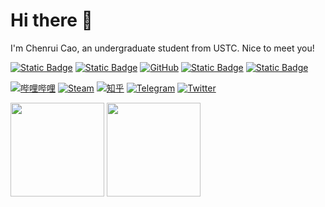 # Hi there 👋

I'm Chenrui Cao, an undergraduate student from USTC. Nice to meet you! 

[![Static Badge](https://img.shields.io/badge/Homepage-USTC-purple?logo=githubsponsors&logoColor=white)](http://home.ustc.edu.cn/~caochenrui/)
[![Static Badge](https://img.shields.io/badge/Homepage-Github-green?logo=googlebard&logoColor=white)](https://caochenrui.github.io/)
[![GitHub](https://img.shields.io/badge/dynamic/json?url=https%3A%2F%2Fapi.swo.moe%2Fstats%2Fgithub%2Fcaochenrui&query=count&color=black&label=GitHub&logo=github&suffix=+Follows&cacheSeconds=3600)](https://github.com/caochenrui)
[![Static Badge](https://img.shields.io/badge/Email-Contact-yellow?logo=gmail&logoColor=white)](mailto:caochenrui@mail.ustc.edu.cn)
[![Static Badge](https://img.shields.io/badge/QQ-Contact-maroon?logo=tencentqq)](https://qm.qq.com/cgi-bin/qm/qr?k=qphpipwezIuciJGFclVlVTR0-YiXoQMr)

<!-- <a href="tencent://AddContact/?fromId=50&fromSubId=1&subcmd=all&uin=1968562576"><img src="https://img.shields.io/badge/QQ-Contact-282c34?logo=tencentqq&labelColor=maroon" /></a>
<object data="https://img.shields.io/badge/QQ-Contact-282c34?logo=tencentqq&logoColor=white&labelColor=maroon&link=tencent%3A%2F%2FAddContact%2F%3FfromId%3D50%26fromSubId%3D1%26subcmd%3Dall%26uin%3D1968562576" width="100" height="20"></object> -->

[![哔哩哔哩](https://img.shields.io/badge/dynamic/json?url=https%3A%2F%2Fapi.swo.moe%2Fstats%2Fbilibili%2F355793960&query=count&labelColor=FE7398&color=282c34&label=Bilibili&logo=data%3Aimage%2Fpng%3Bbase64%2CiVBORw0KGgoAAAANSUhEUgAAAGAAAABgCAYAAADimHc4AAAD7ElEQVR4nO2dW9WrMBCFK6ESkFAJSKiESqgEHCABCZWAhEpAAhL2ecik5dDc%2FpXLBDLfWnlqy0xmJ5BMQnq5CIIgCIIgCIIgCIIgCEIBAHQAemYfrgCunD6wAKAHsEKxALgx+bCQD8%2FS9tmgVqeDr1lLigDgZvDhXso+K9TyTBQRwRJ8AHjntl0Flh5QRAQK%2FmKxPeayWx2OXpBNBKiHvi34b7T2MC4pAvW6twR%2FRwkRKPizBN8CgEcuESj4Lwm+BwBjahEk+H8EwJRKhOaCDzW8e1JLfkUUH1NgmR3XmHffHR1l+72BSs8d7w8U+JDAnZERQMcV+CtUi7dNqFqibB4J7vtrq7xKCuAasbTMXCL4T+5aVk6+2xHUrWdhruAR6HIJcOeu2UHI8zyAe2ytWfEdWz9PVvQ8YAmIQ5dDAB9LFsMVAv8oMO2zAGrC5WNIarRiAuKR9jYEd9pY08aa6uUzIHGRdkgKd8pY0yc1WjEBAqypDYoAG0QAZkQAZkQAZkQAZk4vANQenjsSzS3I%2FwcSbXU5jQBUkRtdf4Rar90v8kSv3+I3ffCCSpk8I%2Fw+lgDkdI%2Fv2rEp2CaiWm1AsDQLlDAD+dlFXLMeAaCSeLZdaSFE5VUQNot38cKuEeBgAsSuG0flVZBmEanbXfNQAsS0fgBYIn2fIu3%2FBBMHEyBmDXlFfA8IzeHb+Ems4WAChKykrVA9ZfsQTL57jXzRg4A5wC%2FA8N4ADiZAZwm2XjW75Qh2KOTfA0p4kygPw28OJcCVgn3nDnYo2EwEYRgGH0qAMyICMCMCMCMCMCMCMCMCMCMCfP3qwHDOQ4AAUekTk8FaBRihJnZdYbvtCGC7LvmkM63GjVDINPFrQgCq5ETXfmMzI90FXzPvfqt7x4rEu%2FZaEcCUxFvgz2zO+BUn6UkoaEEAsptiMSX5e8FoRYCN7cVgb4Vq7U%2FH50Pq4JNP7Qiw8UFnJwcK+tXy+Wj6PLEvPgHSHv5UgwA1IQIwwyFAyLJin9RoxYgAzAQIkPwNmf26busC+OIx5TDqo5nDT+F%2FSS%2F9CYzwb+No49zNy2evkYv0LywGGAXUvp6eSneycqOic0w20k7CNgKE7jJunSGLACTCxF27ylmQc98T5MQUH49swd+I0HPXslLKnT0N+wnkrTKi9JZL%2FL9i1SorMmdeQ4TQQ7OFMxIMzGD45w8nUL1im7efENZLJpgPSw0pfz0cdt4U3230Td%2FTvx2R6d2FrHhEWLkq5PELOMsRPHCPnAZGv1xJteL7jbJiaW3sB2nDvPC%2FosSYvjRQz4cJ6n7KO3rYQL7M+L6nVtfDVRAEQRAEQRAEQRAEIZ5%2FSAXmdfXaoQsAAAAASUVORK5CYII%3D&suffix=+Follows&cacheSeconds=3600)](https://space.bilibili.com/355793960)
[![Steam](https://img.shields.io/badge/dynamic/json?url=https%3A%2F%2Fapi.swo.moe%2Fstats%2Fsteamfriends%2F76561198969108460&query=count&color=282c34&label=Steam&labelColor=134375&logo=steam&suffix=+Friends&cacheSeconds=3600)](https://steamcommunity.com/profiles/76561198969108460)
[![知乎](https://img.shields.io/badge/dynamic/json?url=https%3A%2F%2Fapi.swo.moe%2Fstats%2Fzhihu%2Fsha-mo-zhi-ying-15-8&query=count&color=282c34&label=%E7%9F%A5%E4%B9%8E&labelColor=0084ff&logo=zhihu&logoColor=ffffff&suffix=+%E5%85%B3%E6%B3%A8&cacheSeconds=3600)](https://www.zhihu.com/people/sha-mo-zhi-ying-15-8)
[![Telegram](https://img.shields.io/badge/Telegram-Contact-282c34?logo=telegram&labelColor=22a8e8&logoColor=white&color=282c34)](t.me/Desert_Eagle2003)
[![Twitter](https://img.shields.io/badge/Twitter-Contact-282c34?logo=x&labelColor=black&logoColor=white&color=282c34)](https://x.com/Desert_Eagle_)

[<img src="https://github-readme-stats.vercel.app/api?username=caochenrui&show_icons=true&hide=prs" height="150px">](https://github.com/caochenrui)
[<img src="https://github-readme-stats.vercel.app/api/top-langs/?username=caochenrui&layout=compact" height="150px">](https://github.com/caochenrui)

<!--
**caochenrui/caochenrui** is a ✨ _special_ ✨ repository because its `README.md` (this file) appears on your GitHub profile.

Here are some ideas to get you started:

- 🔭 I’m currently working on ...
- 🌱 I’m currently learning ...
- 👯 I’m looking to collaborate on ...
- 🤔 I’m looking for help with ...
- 💬 Ask me about ...
- 📫 How to reach me: ...
- 😄 Pronouns: ...
- ⚡ Fun fact: ...
-->
